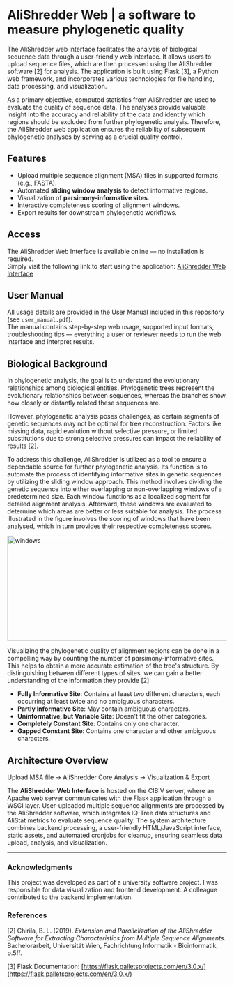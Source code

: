 # AliShredder Web | a software to measure phylogenetic quality

The AliShredder web interface facilitates the analysis of biological sequence data through a user-friendly web interface. It allows users to upload sequence files, which are then processed using the AliShredder software [2] for analysis. The application is built using Flask [3], a Python web framework, and incorporates various technologies for file handling, data processing, and visualization.

As a primary objective, computed statistics from AliShredder are used to evaluate the quality of sequence data. The analyses provide valuable insight into the accuracy and reliability of the data and identify which regions should be excluded from further phylogenetic analysis. Therefore, the AliShredder web application ensures the reliability of subsequent phylogenetic analyses by serving as a crucial quality control.

## Features
- Upload multiple sequence alignment (MSA) files in supported formats (e.g., FASTA).  
- Automated **sliding window analysis** to detect informative regions.  
- Visualization of **parsimony-informative sites**.  
- Interactive completeness scoring of alignment windows.  
- Export results for downstream phylogenetic workflows.

## Access

The AliShredder Web Interface is available online — no installation is required.  
Simply visit the following link to start using the application:  [AliShredder Web Interface](http://alishredder.cibiv.univie.ac.at/)  

## User Manual
All usage details are provided in the User Manual included in this repository (see `user_manual.pdf`).  
The manual contains step-by-step web usage, supported input formats, troubleshooting tips — everything a user or reviewer needs to run the web interface and interpret results.

## Biological Background 
In phylogenetic analysis, the goal is to understand the evolutionary relationships among biological entities. Phylogenetic trees represent the evolutionary relationships between sequences, whereas the branches show how closely or distantly related these sequences are. 

However, phylogenetic analysis poses challenges, as certain segments of genetic sequences may not be optimal for tree reconstruction. Factors like missing data, rapid evolution without selective pressure, or limited substitutions due to strong selective pressures can impact the reliability of results [2].

To address this challenge, AliShredder is utilized as a tool to ensure a dependable source for further phylogenetic analysis. Its function is to automate the process of identifying informative sites in genetic sequences by utilizing the sliding window approach. This method involves dividing the genetic sequence into either overlapping or non-overlapping windows of a predetermined size. Each window functions as a localized segment for detailed alignment analysis. 
Afterward, these windows are evaluated to determine which areas are better or less suitable for analysis. The process illustrated in the figure involves the scoring of windows that have been analysed, which in turn provides their respective completeness scores.

<img width="602" height="241" alt="windows" src="https://github.com/user-attachments/assets/ac1efbe9-959e-4b37-a934-49ab1ac163be" /> 


Visualizing the phylogenetic quality of alignment regions can be done in a compelling way by counting the number of parsimony-informative sites. This helps to obtain a more accurate estimation of the tree's structure. By distinguishing between different types of sites, we can gain a better understanding of the information they provide [2]:

- **Fully Informative Site**: Contains at least two different characters, each occurring at least twice and no ambiguous characters.  
- **Partly Informative Site**: May contain ambiguous characters.  
- **Uninformative, but Variable Site**: Doesn't fit the other categories.  
- **Completely Constant Site**: Contains only one character.  
- **Gapped Constant Site**: Contains one character and other ambiguous characters.  

## Architecture Overview
Upload MSA file → AliShredder Core Analysis → Visualization & Export

The **AliShredder Web Interface** is hosted on the CIBIV server, where an Apache web server communicates with the Flask application through a WSGI layer. User-uploaded multiple sequence alignments are processed by the AliShredder software, which integrates IQ-Tree data structures and AliStat metrics to evaluate sequence quality. The system architecture combines backend processing, a user-friendly HTML/JavaScript interface, static assets, and automated cronjobs for cleanup, ensuring seamless data upload, analysis, and visualization.

---
### Acknowledgments

This project was developed as part of a university software project.
I was responsible for data visualization and frontend development.
A colleague contributed to the backend implementation.

### References  

[2] Chirila, B. L. (2019). *Extension and Parallelization of the AliShredder Software for Extracting Characteristics from Multiple Sequence Alignments.* Bachelorarbeit, Universität Wien, Fachrichtung Informatik - Bioinformatik, p.5ff.  

[3] Flask Documentation: [https://flask.palletsprojects.com/en/3.0.x/](https://flask.palletsprojects.com/en/3.0.x/)  
